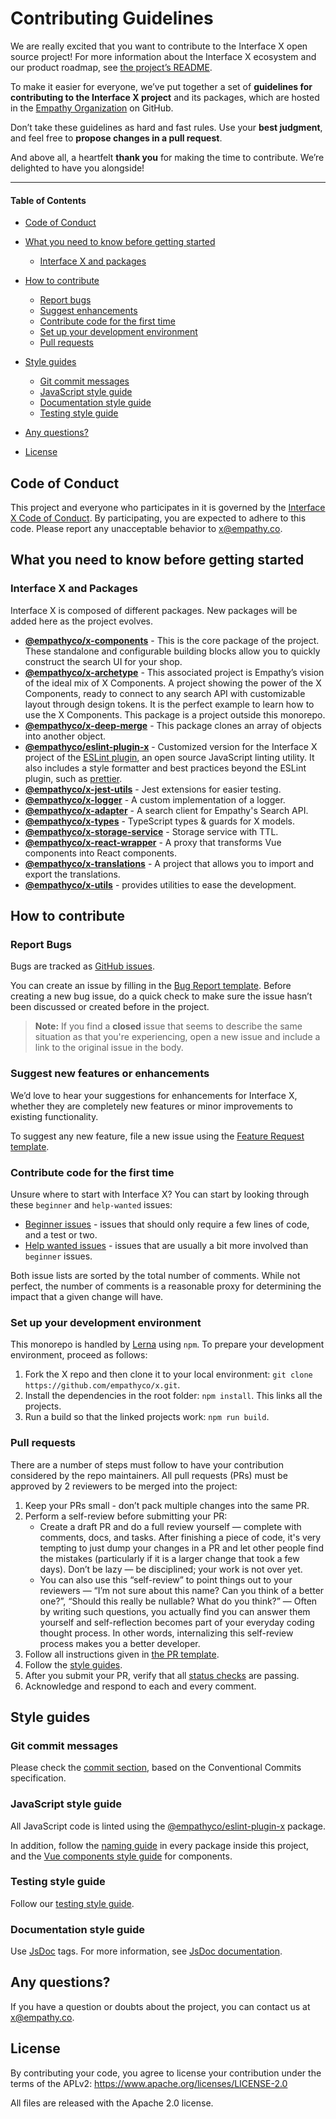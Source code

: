 # Contributing Guidelines

We are really excited that you want to contribute to the Interface X open source project! For more
information about the Interface X ecosystem and our product roadmap, see
[the project’s README](https://github.com/empathyco/x).

To make it easier for everyone, we’ve put together a set of **guidelines for contributing to the
Interface X project** and its packages, which are hosted in the
[Empathy Organization](https://github.com/empathyco) on GitHub.

Don’t take these guidelines as hard and fast rules. Use your **best judgment**, and feel free to
**propose changes in a pull request**.

And above all, a heartfelt **thank you** for making the time to contribute. We’re delighted to have
you alongside!

---

#### Table of Contents

- [Code of Conduct](#code-of-conduct)
- [What you need to know before getting started](#what-you-need-to-know-before-getting-started)
  - [Interface X and packages](#interface-x-and-packages)
- [How to contribute](#how-to-contribute)

  - [Report bugs](#report-bugs)
  - [Suggest enhancements](#suggest-new-features-or-enhancements)
  - [Contribute code for the first time](#contribute-code-for-the-first-time)
  - [Set up your development environment](#set-up-your-development-environment)
  - [Pull requests](#pull-requests)

- [Style guides](#style-guides)
  - [Git commit messages](#git-commit-messages)
  - [JavaScript style guide](#javascript-style-guide)
  - [Documentation style guide](#documentation-style-guide)
  - [Testing style guide](#testing-style-guide)
- [Any questions?](#any-questions)
- [License](#license)

## Code of Conduct

This project and everyone who participates in it is governed by the
[Interface X Code of Conduct](CODE_OF_CONDUCT.md). By participating, you are expected to adhere to
this code. Please report any unacceptable behavior to [x@empathy.co](mailto:x@empathy.co).

## What you need to know before getting started

### Interface X and Packages

Interface X is composed of different packages. New packages will be added here as the project
evolves.

- **[@empathyco/x-components](https://github.com/empathyco/x/tree/main/packages/x-components)** -
  This is the core package of the project. These standalone and configurable building blocks allow
  you to quickly construct the search UI for your shop.
- **[@empathyco/x-archetype](https://github.com/empathyco/x-archetype)** - This associated project
  is Empathy’s vision of the ideal mix of X Components. A project showing the power of the X
  Components, ready to connect to any search API with customizable layout through design tokens. It
  is the perfect example to learn how to use the X Components. This package is a project outside
  this monorepo.
- **[@empathyco/x-deep-merge](/packages/deep-merge)** - This package clones an array of objects into
  another object.
- **[@empathyco/eslint-plugin-x](/packages/eslint-plugin-x)** - Customized version for the Interface
  X project of the [ESLint plugin](https://eslint.org/docs/about/), an open source JavaScript
  linting utility. It also includes a style formatter and best practices beyond the ESLint plugin,
  such as [prettier](https://prettier.io/).
- **[@empathyco/x-jest-utils](/packages/jest-utils)** - Jest extensions for easier testing.
- **[@empathyco/x-logger](/packages/logger)** - A custom implementation of a logger.
- **[@empathyco/x-adapter](/packages/search-adapter)** - A search client for Empathy's Search API.
- **[@empathyco/x-types](/packages/search-types)** - TypeScript types & guards for X models.
- **[@empathyco/x-storage-service](/packages/storage-service)** - Storage service with TTL.
- **[@empathyco/x-react-wrapper](/packages/react-wrapper)** - A proxy that transforms Vue components
  into React components.
- **[@empathyco/x-translations](/packages/x-translations)** - A project that allows you to import
  and export the translations.
- **[@empathyco/x-utils](/packages/x-utils)** - provides utilities to ease the development.

## How to contribute

### Report Bugs

Bugs are tracked as [GitHub issues](https://guides.github.com/features/issues/).

You can create an issue by filling in the
[Bug Report template](https://github.com/empathyco/x/issues/new/choose). Before creating a new bug
issue, do a quick check to make sure the issue hasn’t been discussed or created before in the
project.

> **Note:** If you find a **closed** issue that seems to describe the same situation as that you're
> experiencing, open a new issue and include a link to the original issue in the body.

### Suggest new features or enhancements

We’d love to hear your suggestions for enhancements for Interface X, whether they are completely new
features or minor improvements to existing functionality.

To suggest any new feature, file a new issue using the
[Feature Request template](https://github.com/empathyco/x/issues/new/choose).

### Contribute code for the first time

Unsure where to start with Interface X? You can start by looking through these `beginner` and
`help-wanted` issues:

- [Beginner issues](https://github.com/empathyco/x/labels/good%20first%20issue) - issues that should
  only require a few lines of code, and a test or two.
- [Help wanted issues](https://github.com/empathyco/x/labels/help%20wanted) - issues that are
  usually a bit more involved than `beginner` issues.

Both issue lists are sorted by the total number of comments. While not perfect, the number of
comments is a reasonable proxy for determining the impact that a given change will have.

### Set up your development environment

This monorepo is handled by [Lerna](https://github.com/lerna/lerna) using `npm`. To prepare your
development environment, proceed as follows:

1. Fork the X repo and then clone it to your local environment:
   `git clone https://github.com/empathyco/x.git`.
2. Install the dependencies in the root folder: `npm install`. This links all the projects.
3. Run a build so that the linked projects work: `npm run build`.

### Pull requests

There are a number of steps must follow to have your contribution considered by the repo
maintainers. All pull requests (PRs) must be approved by 2 reviewers to be merged into the project:

1. Keep your PRs small - don’t pack multiple changes into the same PR.
2. Perform a self-review before submitting your PR:
   - Create a draft PR and do a full review yourself — complete with comments, docs, and tasks.
     After finishing a piece of code, it's very tempting to just dump your changes in a PR and let
     other people find the mistakes (particularly if it is a larger change that took a few days).
     Don’t be lazy — be disciplined; your work is not over yet.
   - You can also use this “self-review” to point things out to your reviewers — “I’m not sure about
     this name? Can you think of a better one?”, “Should this really be nullable? What do you
     think?” — Often by writing such questions, you actually find you can answer them yourself and
     self-reflection becomes part of your everyday coding thought process. In other words,
     internalizing this self-review process makes you a better developer.
3. Follow all instructions given in [the PR template](PULL_REQUEST_TEMPLATE.md).
4. Follow the [style guides](#style-guides).
5. After you submit your PR, verify that all
   [status checks](https://help.github.com/articles/about-status-checks/) are passing.
6. Acknowledge and respond to each and every comment.

## Style guides

### Git commit messages

Please check the [commit section](contributing/commits.md), based on the Conventional Commits
specification.

### JavaScript style guide

All JavaScript code is linted using the
[@empathyco/eslint-plugin-x](https://github.com/empathyco/x/tree/main/packages/eslint-plugin-x)
package.

In addition, follow the [naming guide](contributing/base-naming.md) in every package inside this
project, and the [Vue components style guide](contributing/components.md) for components.

### Testing style guide

Follow our [testing style guide](contributing/tests.md).

### Documentation style guide

Use [JsDoc](https://github.com/jsdoc/jsdoc) tags. For more information, see
[JsDoc documentation](https://jsdoc.app/).

## Any questions?

If you have a question or doubts about the project, you can contact us at
[x@empathy.co](mailto:x@empathy.com).

## License

By contributing your code, you agree to license your contribution under the terms of the APLv2:
https://www.apache.org/licenses/LICENSE-2.0

All files are released with the Apache 2.0 license.
